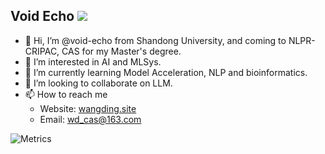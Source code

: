 ## Void Echo ![](https://komarev.com/ghpvc/?username=void-echo)

- 👋 Hi, I’m @void-echo from Shandong University, and coming to NLPR-CRIPAC, CAS for my Master's degree.
- 👀 I’m interested in AI and MLSys.
- 🌱 I’m currently learning Model Acceleration, NLP and bioinformatics.
- 💞️ I’m looking to collaborate on LLM.
- 📫 How to reach me 
  - Website: [wangding.site](https://wangding.site)
  - Email: wd_cas@163.com

![Metrics](https://metrics.lecoq.io/void-echo?template=classic&isocalendar=1&projects=1&people=1&calendar=1&languages=1&achievements=1&base=header%2C%20activity%2C%20community%2C%20repositories%2C%20metadata&base.indepth=false&base.hireable=false&base.skip=false&isocalendar=false&isocalendar.duration=half-year&languages=false&languages.limit=8&languages.threshold=0%25&languages.other=false&languages.colors=github&languages.sections=most-used&languages.indepth=false&languages.analysis.timeout=15&languages.analysis.timeout.repositories=7.5&languages.categories=markup%2C%20programming&languages.recent.categories=markup%2C%20programming&languages.recent.load=300&languages.recent.days=14&people=false&people.limit=24&people.identicons=false&people.identicons.hide=false&people.size=28&people.types=followers%2C%20following&people.shuffle=false&calendar=false&calendar.limit=1&achievements=false&achievements.threshold=C&achievements.secrets=true&achievements.display=detailed&achievements.limit=0&projects=false&projects.limit=4&projects.descriptions=true&config.timezone=Asia%2FShanghai)

